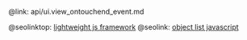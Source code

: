 @link: api/ui.view_ontouchend_event.md

@seolinktop: [lightweight js framework](https://webix.com)
@seolink: [object list javascript](https://webix.com/widget/list/)